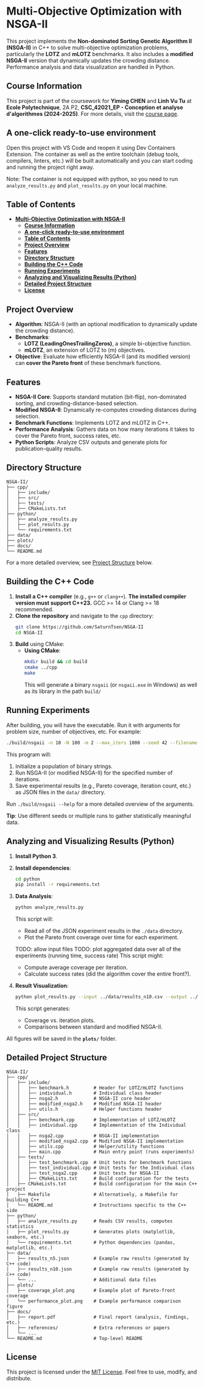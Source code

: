 # **Multi-Objective Optimization with NSGA-II**

This project implements the **Non-dominated Sorting Genetic Algorithm II (NSGA-II)** in C++ to solve multi-objective optimization problems, particularly the **LOTZ** and **mLOTZ** benchmarks. It also includes a **modified NSGA-II** version that dynamically updates the crowding distance. Performance analysis and data visualization are handled in Python.

## **Course Information**

This project is part of the coursework for **Yiming CHEN** and **Linh Vu Tu** at **Ecole Polytechnique**, 2A P2, **CSC_42021_EP - Conception et analyse d'algorithmes (2024-2025)**. For more details, visit the [course page](https://moodle.polytechnique.fr/course/view.php?id=19281).

## **A one-click ready-to-use environment**

Open this project with VS Code and reopen it using Dev Containers Extension. The
container as well as the entire toolchain (debug tools, compilers, linters,
etc.) will be built automatically and you can start coding and running the
project right away.

Note: The container is not equipped with python, so you need to run
`analyze_results.py` and `plot_results.py` on your local machine.

## **Table of Contents**
- [**Multi-Objective Optimization with NSGA-II**](#multi-objective-optimization-with-nsga-ii)
  - [**Course Information**](#course-information)
  - [**A one-click ready-to-use environment**](#a-one-click-ready-to-use-environment)
  - [**Table of Contents**](#table-of-contents)
  - [**Project Overview**](#project-overview)
  - [**Features**](#features)
  - [**Directory Structure**](#directory-structure)
  - [**Building the C++ Code**](#building-the-c-code)
  - [**Running Experiments**](#running-experiments)
  - [**Analyzing and Visualizing Results (Python)**](#analyzing-and-visualizing-results-python)
  - [**Detailed Project Structure**](#detailed-project-structure)
  - [**License**](#license)

## **Project Overview**

- **Algorithm**: NSGA-II (with an optional modification to dynamically update the crowding distance).
- **Benchmarks**: 
  - **LOTZ (LeadingOnesTrailingZeros)**, a simple bi-objective function.
  - **mLOTZ**, an extension of LOTZ to \(m\) objectives.
- **Objective**: Evaluate how efficiently NSGA-II (and its modified version) can **cover the Pareto front** of these benchmark functions.

## **Features**

- **NSGA-II Core**: Supports standard mutation (bit-flip), non-dominated sorting, and crowding-distance-based selection.
- **Modified NSGA-II**: Dynamically re-computes crowding distances during selection.
- **Benchmark Functions**: Implements LOTZ and mLOTZ in C++.
- **Performance Analysis**: Gathers data on how many iterations it takes to cover the Pareto front, success rates, etc.
- **Python Scripts**: Analyze CSV outputs and generate plots for publication-quality results.


## **Directory Structure**

```
NSGA-II/
├── cpp/
│   ├── include/
│   ├── src/
│   ├── tests/
│   ├── CMakeLists.txt
├── python/
│   ├── analyze_results.py
│   ├── plot_results.py
│   └── requirements.txt
├── data/
├── plots/
├── docs/
└── README.md
```

For a more detailed overview, see [Project Structure](#project-structure) below.

## **Building the C++ Code**

1. **Install a C++ compiler** (e.g., `g++` or `clang++`).
   **The installed compiler version must support C++23.**
   GCC >= 14 or Clang >= 18 recommended.
2. **Clone the repository** and navigate to the `cpp` directory:
   ```bash
   git clone https://github.com/SaturnTsen/NSGA-II
   cd NSGA-II
   ```
3. **Build** using CMake:
   - **Using CMake**:
     ```bash
     mkdir build && cd build
     cmake ../cpp
     make
     ```
     This will generate a binary `nsgaii` (or `nsgaii.exe` in Windows) as well
     as its library in the path `build/`

## **Running Experiments**

After building, you will have the executable. Run it with arguments for problem
size, number of objectives, etc. For example:

```bash
./build/nsgaii -n 10 -N 100 -m 2 --max_iters 1000 --seed 42 --filename ./data/nsgaii_test.json
```

This program will:

1. Initialize a population of binary strings.
2. Run NSGA-II (or modified NSGA-II) for the specified number of iterations.
3. Save experimental results (e.g., Pareto coverage, iteration count, etc.) as
   JSON files in the `data/` directory.

Run `./build/nsgaii --help` for a more detailed overview of the arguments.

**Tip**: Use different seeds or multiple runs to gather statistically meaningful
data.

## **Analyzing and Visualizing Results (Python)**

1. **Install Python 3**.

2. **Install dependencies**:
   ```bash
   cd python
   pip install -r requirements.txt
   ```

3. **Data Analysis**:
   ```bash
   python analyze_results.py
   ```
   This script will:
   - Read all of the JSON experiment results in the `./data` directory.
   - Plot the Pareto front coverage over time for each experiment.

   TODO: allow input files
   TODO: plot aggregated data over all of the experiments
   (running time, success rate)
   This script might:
   - Compute average coverage per iteration.
   - Calculate success rates (did the algorithm cover the entire front?).

4. **Result Visualization**:
   ```bash
   python plot_results.py --input ../data/results_n10.csv --output ../plots/coverage_plot.png
   ```
   This script generates:
   - Coverage vs. iteration plots.
   - Comparisons between standard and modified NSGA-II.

All figures will be saved in the **`plots/`** folder.

## **Detailed Project Structure**

```
NSGA-II/
├── cpp/
│   ├── include/
│   │   ├── benchmark.h         # Header for LOTZ/mLOTZ functions
│   │   ├── individual.h        # Individual class header
│   │   ├── nsga2.h             # NSGA-II core header
│   │   ├── modified_nsga2.h    # Modified NSGA-II header
│   │   ├── utils.h             # Helper functions header
│   ├── src/
│   │   ├── benchmark.cpp       # Implementation of LOTZ/mLOTZ
│   │   ├── individual.cpp      # Implementation of the Individual class
│   │   ├── nsga2.cpp           # NSGA-II implementation
│   │   ├── modified_nsga2.cpp  # Modified NSGA-II implementation
│   │   ├── utils.cpp           # Helper/utility functions
│   │   ├── main.cpp            # Main entry point (runs experiments)
│   ├── tests/
│   │   ├── test_benchmark.cpp  # Unit tests for benchmark functions
│   │   ├── test_individual.cpp # Unit tests for the Individual class
│   │   ├── test_nsga2.cpp      # Unit tests for NSGA-II
│   │   ├── CMakeLists.txt      # Build configuration for the tests
│   ├── CMakeLists.txt          # Build configuration for the main C++ project
│   ├── Makefile                # Alternatively, a Makefile for building C++
│   └── README.md               # Instructions specific to the C++ side
├── python/
│   ├── analyze_results.py      # Reads CSV results, computes statistics
│   ├── plot_results.py         # Generates plots (matplotlib, seaborn, etc.)
│   └── requirements.txt        # Python dependencies (pandas, matplotlib, etc.)
├── data/
│   ├── results_n5.json         # Example raw results (generated by C++ code)
│   ├── results_n10.json        # Example raw results (generated by C++ code)
│   └── ...                     # Additional data files
├── plots/
│   ├── coverage_plot.png       # Example plot of Pareto-front coverage
│   └── performance_plot.png    # Example performance comparison figure
├── docs/
│   ├── report.pdf              # Final report (analysis, findings, etc.)
│   ├── references/             # Extra references or papers
│   └── ...
└── README.md                   # Top-level README
```

## **License**

This project is licensed under the [MIT License](./LICENSE). Feel free to use,
modify, and distribute.